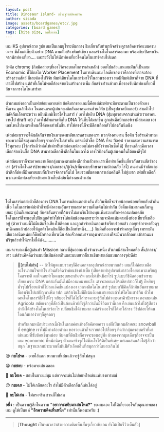 ```yaml
---
layout: post
title: Dinosaur Island- สร้างจูราสสิคพาร์ค
author: sisada
image: assets/boardgames/etc/.jpg
categories: [board games]
tags: [bite size, กบไม่เล่น]
---
```

เกม KS อุปกรณ์สวย รูปแบบเป็นเกมยูโรระดับกลาง ธีมเกี่ยวกับทำธุรกิจสร้างจูราสสิคพาร์คแบบครบวงจร มีตั้งแต่เก็บตัวอย่าง DNA ตามตัวสร้างพิมพ์เขียว และสร้างไดโนเสาร์ออกมา พร้อมกับเปิดหาเงินจากนักท่องเที่ยว.... และระวังไม่ให้นักท่องเที่ยวโดนไดโนเสาร์คาบไปแดก

ถ้าตัด chrome (กิมมิคสวยๆที่เอาไว้ครอบกลไกการเล่นหลัก) ออกไปแล้วแกนเกมมันก็เป็นเกม Economic ที่ใช้กลไก Worker Placement ในการเดินเกม ไอเดียของเราคือการที่เราจะต้องสร้างสวนสัตว์ ก็เลยต้องไปวิจัย พิมพ์เขียวไดโนเสาร์มาไว้ในสวนของเรา พอมีพิมพ์เขียวก็จ่าย DNA ที่เรามีไปสร้าง แต่ถ้าที่เก็บไม่พอก็ต้องจ่ายเงินสร้างกรงเพิ่ม กับสร้างร้านค้ามาเพื่อรองรับนักท่องเที่ยวที่ล้นจากกรงไดโนเสาร์มา



---



ตัวเกมแบ่งออกเป็นเฟสย่อยหลายเฟส ข้อดีมากของเกมนี้คือแต่ล่ะเฟสจะมีกระดานเป็นของตัวเองชัดเจน ดูแล้วไม่งง ในตอนแรกผู้เล่นจะผลัดกันเอาคนงานส่วนวิจัย (เป็นรูปขวดบีกเกอร์) สามตัวไปผลัดกันเลือกระหว่าง หยิบพิมพ์เขียวไดโนเสาร์ / เอาไปหยิบ DNA (สุ่มทุกรอบจากเต๋าแล้วเราเอาคนงานไป draft มา) / เอาไปอัพเกรดที่เก็บ DNA ให้เก็บได้มากขึ้น ลูกเล่นคือบีกเกอร์เรามีสามเลข เอาเลขไหนไปลงตรงไหนก็ได้ของเท่านั้นชิ้น ทำให้ตรงนี้ก็จะมีลีลาเลือกตัวไปลงกันนิดนึง

เฟสต่อมาเราจะได้ผลัดกันจ่ายเงินหาของมาอัพเกรดสวนของเรา พวกจ้างคนงาน ซื้อตึก ซื้อร้านค้ามาลง ของพวกนี้ก็จะสุ่มมาเรื่อยๆ ราคาก็จะไม่เท่ากัน แต่จะมีตัวซื้อ DNA ที่จะ fixed ราคาและความสามารถไว้ทุกรอบ (ไว้การันตีว่าต่อให้เต๋าฟรีเฟสก่อนหน้าออกไม่ตรงก็ยังจ่ายเงินซื้อได้) ที่กวนเล็กๆคือเวลาเลือกจ่ายเงินซื้อ DNA สามารถเลือกทิ้งตึกอื่นในแถวได้ เอาไว้ป้องกันผู้เล่นคนอื่นได้ของดีๆไป

เฟสถัดมาเราก็จะเอาคนงานอีกกลุ่มมาลงตามช่องตึกส่วนตัวของเราเพื่อทำแอ๊คชั่นเกี่ยวกับสวนสัตว์ของเรา (สร้างไดโนเสาร์/ขยายกรง/แลกของ/กู้เงิน/เพิ่มระบบรักษาความปลอดภัย ไรงี้) คนงานมีจำกัดและตัวตึกก็ช่องก็มีหลายแบบก็บริหารจัดการกันไป โดยรวมขั้นตอนการเล่นคลีนดี ไม่ยุ่งยาก เฟสที่เหลือก็พวกเอานักท่องเท่ียวเข้ามาแล้วเก็บตังอันนี้ต่างคนต่างเล่น



---



 

ไดโนเสาร์แต่ล่ะตัวก็ต้องการ DNA ในการผลิตแตกต่างกัน ตัวกินพืชก็จะจ่ายน้อยหน่อยเทียบกับตัวกินเนื้อ ไดโนเสาร์แต่ล่ะตัวก็จะมีค่าความอันตรายและค่าความตื่นเต้นไม่เท่ากัน ยิ่งตื่นเต้นมากคนก็มาดูเยอะ (เงินก็เยอะตาม) กับค่าอันตรายที่ถ้าเราไม่เอาเงินไปลงทุนเพิ่มระบบรักษาความปลอดภัย ไดโนเสาร์ก็จะแอบไปกินลูกค้าทำให้เราได้แต้มน้อยลงเพราะว่าเกมจะคิดแต้มตามนั่งท่องเที่ยวที่เหลืออยู่ (ด้วยว่าเกมนี้ไม่มีแต้มชื่อเสียงให้ติดลบ และลูกค้าจ่ายเงินตอนเข้าเรียบร้อยแล้ว กลยุทธ์การหาตัวดุๆมาดึงคนแล้วปล่อยให้ลูกค้าโดนกินก็ถือเป็นอีกท่าหนึ่ง.....) กิมมิคที่ออกจะน่ารำคาญเล็กๆ เพราะมันเสียเวลานิดหน่อยก็คือนักท่องเที่ยวเนี่ย ต้องจั่วออกมาจากถุงเพราะบางทีจะมีพวกลักลอบเข้าสวนมาฟรีๆแล้วทำให้เราไม่ได้ตัง..........

เกมจะจบลงเมื่อผู้เล่นทำ Mission กลางที่สุ่มออกมาถึงจำนวนหนึ่ง ตัวเกมมีสามโหมดคือ สั้น/กลาง/ยาว แต่ส่วนคิดคิดว่าแบบสั้นมันด๋อยเกินและแบบยาวก็นานชิบหายเล่นแบบกลางๆอ่ะดีล่ะ

> 🐸**[กบไม่เล่น]** -- ถ้าให้พูดแบบรวมๆก็คือนอกจากอุปกรณ์สวยมากแล้ว เกมก็ไม่ค่อยเหลืออะไรน่าสนใจเท่าไร ส่วนตัวคิดว่าค่อนข้างน่าเบื่อ (เสียดายทำอุปกรณ์มาสวยโดยเฉพาะเหรียญโคตรจะดี ตกใจเลยทำไมคนชอบเยอะกันจริง เกมไม่เห็นมีอะไร) รูปแบบวิธีคิดค่อนข้างราบเรียบเพราะ DNA แต่ล่ะอันมันไม่มีความหมายอะไร เต๋าจะออกมาให้ผลิตปล่าวก็ไม่รู้ ก็หยิบๆมั่วๆไปเรื่อยแล้วก็ไปลงแอ๊คชั่นแปลงเอา เวลาผลิตไดโนเสาร์ รูปแบบวิธีคิดก็ถ้ามันอันตรายมากก็เอาเงินไปแก้ปัญหาเพิ่ม รปภ แต่ถ้าเงินไม่มีก็เน้นดึงคนมาเยอะแล้วให้ไดโนเสาร์กิน ตัวโทเคนไดโนเสาร์ก็มีไปงั้งๆ หยิบอะไรก็ได้ไปใส่กรงความรู้สึกไม่ต่างกะเอาคิวป์มาวาง ตอนผมเล่น Agricola สมัยแรกๆที่สัตว์เป็นก้อนคิวป์ยังรู้สึกว่ามันมีชีวิตกว่านี้เลย คือเล่นแล้วไม่ได้รู้สึกว่ากำลังได้สร้างไดโนเสาร์อะไร เปลี่ยนธีมได้ง่ายมาก แค่สร้างอะไรก็ได้มาใส่กรง วิธีปล่อยให้คนโดนกินเอาง่ายๆก็ดูตลกๆ
> 
> สำหรับเกมหนักประมาณนี้เงินในเกมค่อนข้างอัตคัดพอควร แต่ก็เป็นเกมลักษณะ snowball ที่ engine เราไม่มีทางด้อยค่าลง พอรวยแล้วก็จะรวยต่อไปเรื่อยๆ คิดว่ากลุ่มครอบครัวที่มาเล่นเกมที่ซับซ้อนขึ้นหน่อย กับคนที่อินธีมก็อาจจะชอบอยู่มั้ง ถ้ามองจากมุมเด็กๆก็อาจจะเป็นเกม economic ที่หนักนิดๆ ตัวเกมจริงๆก็ไม่มีอะไรให้ติเป็นพิเศษ แค่ผมเล่นแล้วไม่รู้สึกว่าสนุก ในฐานะเกมประมาณนี้มันมีตัวเลือกอื่นที่สนุกกว่านี้เยอะเกินไป


😍 **กบโปรด** - อวยไส้แตก ยากมากที่เล่นแล้วจะรู้สึกไม่สนุก

😁 **กบชอบ** - พร้อมจะเล่นตลอด

🙂 **กบโอเค** - ชอบในบางแง่มุม แต่อาจจะเล่นไม่บ่อยหรือเล่นแค่บางอารมณ์

😐 **กบเฉย** - ไม่ได้เกลียดอะไร ถ้าไม่มีตัวเลือกอื่นก็เล่นได้อยู่

🖕 **กบไม่เล่น** - ไม่ตรงจริต ชวนก็ไม่เล่น

**อนึ่ง :** เป็นความรู้สึกในความ **"อยากจะหยิบมาเล่นไหม?"** ของผมเอง ไม่ได้เกี่ยวอะไรกับคุณภาพของเกม ดูให้เป็นแค่ **"อีกความคิดเห็นหนึ่ง"** เท่านั้นก็พอนะครับ :)



---



> 
> [**Thought** เป็นหมวดว่าด้วยความคิดเห็นสั้นๆเกี่ยวกับเกม ยังไม่เป็นรีวิวเต็มตัว]
> 
> 
> 

